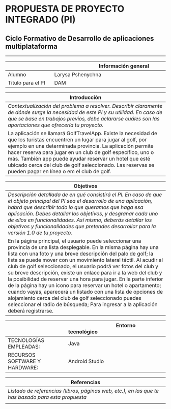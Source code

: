 # PROPUESTA DE PROYECTO INTEGRADO (PI) 
## Ciclo Formativo de Desarrollo de aplicaciones multiplataforma 
___________

| <img width=250/>  | <img width=140/>Información general <img width=450/> |
| ----- |:-------------------------------------------------------------------------------------------------------------------------------------- |
|Alumno   |  Larysa Pshenychna     |
|Titulo para el PI |      DAM          |

| Introducción                                                                                                                      |
|------------------------------------------------------------------------------------------------------------------------------------------|
|*Contextualización del problema a resolver. Describir claramente de dónde surge la necesidad de este PI y su utilidad. En caso de que se base en trabajos previos, debe aclararse cuáles son las aportaciones que ofrecería tu proyecto.*                                                                                                                         |
|La aplicación se llamará GolfTravelApp. Existe la necesidad de que los turistas encuentren un lugar para jugar al golf, por ejemplo en una determinada provincia. La aplicación permite hacer reserva para jugar en un club de golf específico, uno o más. También app puede ayudar reservar un hotel que esté ubicado cerca del club de golf seleccionado. Las reservas se pueden pagar en línea o em el club de golf. |

| Objetivos                                                                                                                     |
|------------------------------------------------------------------------------------------------------------------------------------------|
|*Descripción detallada de en qué consistirá el PI. En caso de que el objeto principal del PI sea el desarrollo de una aplicación, habrá que describir todo lo que queramos que haga esa aplicación. Debes detallar los objetivos, y desgranar cada uno de ellos en funcionalidades. Así mismo, deberás detallar los objetivos y funcionalidades que pretendes desarrollar para la versión 1.0 de tu proyecto.*                                                                                                                          |
|En la página principal, el usuario puede seleccionar una provincia de una lista desplegable. En la misma página hay una lista con una foto y una breve descripción del palo de golf; la lista se puede mover con un movimiento lateral táctil. Al acudir al club de golf seleccionado, el usuario podrá ver fotos del club y su breve descripción, existe un enlace para ir a la web del club y la posibilidad de reservar una hora para jugar. En la parte inferior de la página hay un icono para reservar un hotel o apartamento; cuando vayas, aparecerá un listado con una lista de opciones de alojamiento cerca del club de golf seleccionado puedes seleccionar el radio de búsqueda; Para ingresar a la aplicación deberá registrarse.|                                                             |
                                                                                                                                      
|<img width=200/>                      |<img width=150/>Entorno tecnológico <img width=400/>                                                                  |
|-------------------------------------|:-------------------------------------------------------------------------------------|
|TECNOLOGÍAS EMPLEADAS:               |Java                                                                                  |
|RECURSOS SOFTWARE Y HARDWARE:        |Android Studio                                                                        |

| Referencias                                                                                                                     |
|------------------------------------------------------------------------------------------------------------------------------------------|
|*Listado de referencias (libros, páginas web, etc.), en las que te has basado para esta propuesta* <img width=400/>                              |
|    |                                                                                                                                                      
